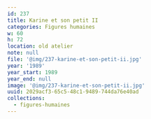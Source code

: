 ```yaml
---
id: 237
title: Karine et son petit II
categories: Figures humaines
w: 60
h: 72
location: old atelier
note: null
file: '@img/237-karine-et-son-petit-ii.jpg'
year: '1989'
year_start: 1989
year_end: null
image: '@img/237-karine-et-son-petit-ii.jpg'
uuid: 2029acf3-65c5-48c1-9489-744da76e40ad
collections:
  - figures-humaines
---
```


